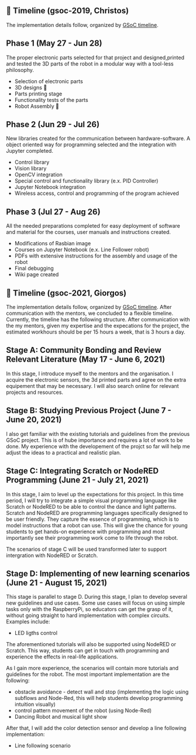 ## :calendar: Timeline (gsoc-2019, Christos)


The implementation details follow, organized by [GSoC timeline](https://developers.google.com/open-source/gsoc/timeline).

## Phase 1 (May 27 - Jun 28)


The proper electronic parts selected for that project and  designed,printed and tested the 3D parts of the robot in a modular way with a tool-less philosophy. 

- Selection of electronic parts
- 3D designs :triangular_ruler:
- Parts printing stage
- Functionality tests of the parts
- Robot Assembly :wrench:

## Phase 2 (Jun 29 - Jul 26)


New libraries created for the communication between hardware-software.  A object oriented way for programming selected and the integration with Jupyter completed. 

- Control library
- Vision library
- OpenCV integration
- Special control and functionality library (e.x. PID Controller)
- Jupyter Notebook integration
- Wireless access, control and programming of the program achieved 

## Phase 3 (Jul 27 - Aug 26)


All the needed preparations completed  for easy deployment of software and material for the courses, user manuals and instructions created.

- Modifications of Rasbian image
- Courses on Jupyter Notebook (e.x. Line Follower robot)
- PDFs with extensive instructions for the assembly and usage of the robot
- Final debugging
- Wiki page created




## :calendar: Timeline (gsoc-2021, Giorgos)


The implementation details follow, organized by [GSoC timeline](https://developers.google.com/open-source/gsoc/timeline).
After communication with the mentors, we concluded to a flexible timeline. Currently, the timeline has the following structure. 
After communication with the my mentors, given my expertise and the expecations for the project, the estimated workhours should be per 15 hours a week, that is 3 hours a day.

## Stage A: Community Bonding and Review Relevant Literature (May 17 - June 6, 2021)

In this stage, I introduce myself to the mentors and the organisation. I acquire the electronic sensors, the 3d printed parts and agree on the extra equipement that may be necessary. I will also search online for relevant projects and resources. 

## Stage B: Studying Previous Project (June 7 - June 20, 2021)

I also get familiar with the existing tutorials and guidelines from the previous GSoC project. 
This is of hube importance and requires a lot of work to be done. My experience with the developement
of the projct so far will help me adjust the ideas to a practical and realistic plan.

## Stage C: Integrating Scratch or NodeRED Programming (June 21 - July 21, 2021)

In this stage, I aim to level up the expectations for this project. In this time period, I will try to
integrate a simple visual programming language like Scratch or NodeRED to be able to control
the dance and light patterns. Scratch and NodeRED are programming languages specifically
designed to be user friendly. They capture the essence of programming, which is to model
instructions that a robot can use. This will give the chance for young students to get hands-on
experience with programming and most importantly see their programming work come to life
through the robot.

The scenarios of stage C will be used transformed later to support intergration with NodeRED or Scratch. 

## Stage D: Implementing of new learning scenarios (June 21 - August 15, 2021)

This stage is parallel to stage D. During this stage, I plan to develop several new guidelines and use cases. 
Some use cases will focus on using simple tasks only with the RaspberryPi, so educators can get the grasp of it, without
going straight to hard implementation with complex circuits.
Examples include:
* LED ligths control

The aforementioned tutorials will also be supported using NodeRED or Scratch. This way, students can get in touch with programming
and experience the effects in real-life applications.

As I gain more experience, the scenarios will contain more tutorials and guidelines for the robot.
The most important implementation are the following:
* obstacle avoidance - detect wall and stop (implementing the logic using subflows and Node-Red, this will help students develop programming intuition visually) 
* control pattern movement of the robot (using Node-Red)
* Dancing Robot and musical light show

After that, I will add the color detection sensor and develop a line following implementation:
* Line following scenario